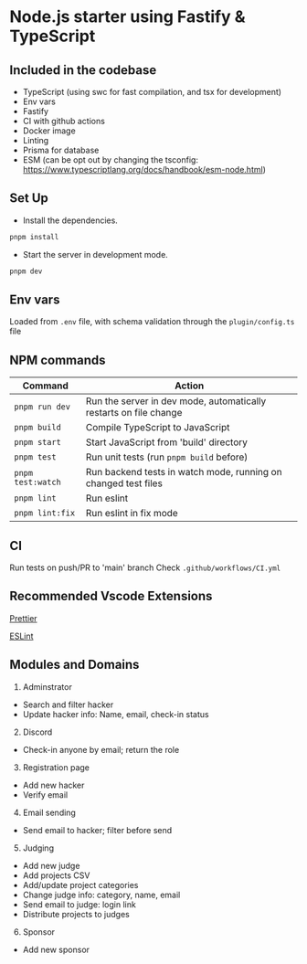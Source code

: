 # Node.js starter using Fastify & TypeScript

## Included in the codebase

- TypeScript (using swc for fast compilation, and tsx for development)
- Env vars
- Fastify
- CI with github actions
- Docker image
- Linting
- Prisma for database
- ESM (can be opt out by changing the tsconfig: https://www.typescriptlang.org/docs/handbook/esm-node.html)

## Set Up

- Install the dependencies.

```bash
pnpm install
```
- Start the server in development mode.

```bash
pnpm dev
```

## Env vars

Loaded from `.env` file, with schema validation through the `plugin/config.ts` file

## NPM commands

|Command | Action |
|---|---|
|`pnpm run dev` | Run the server in dev mode, automatically restarts on file change |
|`pnpm build`| Compile TypeScript to JavaScript |
|`pnpm start`| Start JavaScript from 'build' directory |
|`pnpm test`| Run unit tests (run `pnpm build` before) |
|`pnpm test:watch`| Run backend tests in watch mode, running on changed test files |
|`pnpm lint`| Run eslint |
|`pnpm lint:fix`| Run eslint in fix mode |

## CI

Run tests on push/PR to 'main' branch
Check `.github/workflows/CI.yml`

## Recommended Vscode Extensions

[Prettier](https://marketplace.visualstudio.com/items?itemName=esbenp.prettier-vscode)

[ESLint](https://marketplace.visualstudio.com/items?itemName=dbaeumer.vscode-eslint)

## Modules and Domains
1. Adminstrator
- Search and filter hacker
- Update hacker info: Name, email, check-in status

2. Discord
- Check-in anyone by email; return the role

3. Registration page
- Add new hacker
- Verify email

4. Email sending
- Send email to hacker; filter before send

5. Judging
- Add new judge
- Add projects CSV
- Add/update project categories
- Change judge info: category, name, email
- Send email to judge: login link
- Distribute projects to judges

6. Sponsor
- Add new sponsor